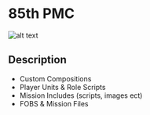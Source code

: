 # 85th PMC
![alt text](https://i.imgur.com/kL5FY7W.jpeg)
## Description
- Custom Compositions
- Player Units & Role Scripts
- Mission Includes (scripts, images ect)
- FOBS & Mission Files
